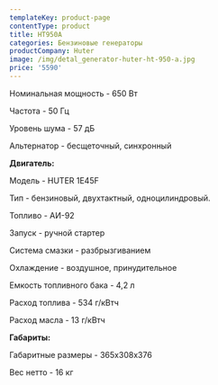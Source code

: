 ```yaml
---
templateKey: product-page
contentType: product
title: HT950A
categories: Бензиновые генераторы
productCompany: Huter
image: /img/detal_generator-huter-ht-950-a.jpg
price: '5590'
---
```

Номинальная мощность - 650 Вт

Частота - 50 Гц

Уровень шума - 57 дБ

Альтернатор - бесщеточный, синхронный

**Двигатель:**

Модель - HUTER 1E45F

Тип - бензиновый, двухтактный, одноцилиндровый.

Топливо - АИ-92

Запуск - ручной стартер

Система смазки - разбрызгиванием

Охлаждение - воздушное, принудительное

Емкость топливного бака - 4,2 л

Расход топлива - 534 г/кВтч

Расход масла - 13 г/кВтч

**Габариты:**

Габаритные размеры - 365х308х376

Вес нетто - 16 кг

